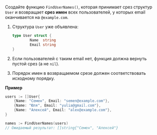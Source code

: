 Создайте функцию `FindUserNames()`, которая принимает срез структур `User` и возвращает **срез имен** всех пользователей, у которых email оканчивается на `@example.com`.

1. Структура `User` уже объявлена:

    ```go
    type User struct {
    		Name  string
    		Email string
    }
    ```

2. Если пользователей с таким email нет, функция должна вернуть пустой срез (а не `nil`).
3. Порядок имен в возвращаемом срезе должен соответствовать исходному порядку.

**Пример**

```go
users := []User{
	{Name: "Семен", Email: "semen@example.com"},
	{Name: "Юля", Email: "yulia@gmail.com"},
	{Name: "Алексей", Email: "alex@example.com"},
}

names := FindUserNames(users)
// Ожидаемый результат: []string{"Семен", "Алексей"}
```
